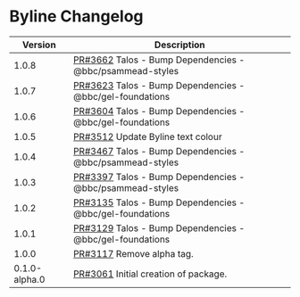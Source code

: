 # Byline Changelog

| Version       | Description |
|---------------|-------------|
| 1.0.8 | [PR#3662](https://github.com/bbc/psammead/pull/3662) Talos - Bump Dependencies - @bbc/psammead-styles |
| 1.0.7 | [PR#3623](https://github.com/bbc/psammead/pull/3623) Talos - Bump Dependencies - @bbc/gel-foundations |
| 1.0.6 | [PR#3604](https://github.com/bbc/psammead/pull/3604) Talos - Bump Dependencies - @bbc/gel-foundations |
| 1.0.5 | [PR#3512](https://github.com/bbc/psammead/pull/3512) Update Byline text colour |
| 1.0.4 | [PR#3467](https://github.com/bbc/psammead/pull/3467) Talos - Bump Dependencies - @bbc/psammead-styles |
| 1.0.3 | [PR#3397](https://github.com/bbc/psammead/pull/3397) Talos - Bump Dependencies - @bbc/psammead-styles |
| 1.0.2 | [PR#3135](https://github.com/bbc/psammead/pull/3135) Talos - Bump Dependencies - @bbc/gel-foundations |
| 1.0.1 | [PR#3129](https://github.com/bbc/psammead/pull/3129) Talos - Bump Dependencies - @bbc/gel-foundations |
| 1.0.0         | [PR#3117](https://github.com/bbc/psammead/pull/3117) Remove alpha tag. |
| 0.1.0-alpha.0 | [PR#3061](https://github.com/bbc/psammead/pull/3061) Initial creation of package. |
